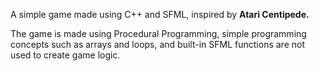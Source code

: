 A simple game made using C++ and SFML, inspired by **Atari Centipede.** 

The game is made using Procedural Programming, simple programming concepts such as arrays and loops, and built-in SFML functions are not used to create game logic.
